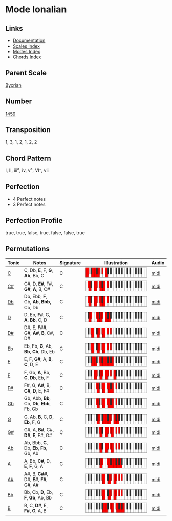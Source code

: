 # Mode Ionalian

## Links

- [Documentation](README.md)
- [Scales Index](Scales.md)
- [Modes Index](Modes.md)
- [Chords Index](Chords.md)

## Parent Scale

[Bycrian](ScaleBycrian.md)

## Number

[1459](https://ianring.com/musictheory/scales/1459)

## Transposition

1, 3, 1, 2, 1, 2, 2

## Chord Pattern

I, II, iii⁰, iv, v⁰, VI⁺, vii

## Perfection

- 4 Perfect notes
- 3 Perfect notes

## Perfection Profile

true, true, false, true, false, false, true

## Permutations

| Tonic | Notes | Signature | Illustration | Audio |
|-------|-------|-----------|--------------|-------|
| [C](ModeCNaturalIonalian.md) | C, Db, **E**, F, **G**, **Ab**, Bb, C | C | ![CNaturalIonalian](ModeCNaturalIonalian.png) | [midi](https://github.com/edipermadi/music/blob/main/docs/ModeCNaturalIonalian.mid?raw=true) |
| [C#](ModeCSharpIonalian.md) | C#, D, **E#**, F#, **G#**, **A**, B, C# | C | ![CSharpIonalian](ModeCSharpIonalian.png) | [midi](https://github.com/edipermadi/music/blob/main/docs/ModeCSharpIonalian.mid?raw=true) |
| [Db](ModeDFlatIonalian.md) | Db, Ebb, **F**, Gb, **Ab**, **Bbb**, Cb, Db | C | ![DFlatIonalian](ModeDFlatIonalian.png) | [midi](https://github.com/edipermadi/music/blob/main/docs/ModeDFlatIonalian.mid?raw=true) |
| [D](ModeDNaturalIonalian.md) | D, Eb, **F#**, G, **A**, **Bb**, C, D | C | ![DNaturalIonalian](ModeDNaturalIonalian.png) | [midi](https://github.com/edipermadi/music/blob/main/docs/ModeDNaturalIonalian.mid?raw=true) |
| [D#](ModeDSharpIonalian.md) | D#, E, **F##**, G#, **A#**, **B**, C#, D# | C | ![DSharpIonalian](ModeDSharpIonalian.png) | [midi](https://github.com/edipermadi/music/blob/main/docs/ModeDSharpIonalian.mid?raw=true) |
| [Eb](ModeEFlatIonalian.md) | Eb, Fb, **G**, Ab, **Bb**, **Cb**, Db, Eb | C | ![EFlatIonalian](ModeEFlatIonalian.png) | [midi](https://github.com/edipermadi/music/blob/main/docs/ModeEFlatIonalian.mid?raw=true) |
| [E](ModeENaturalIonalian.md) | E, F, **G#**, A, **B**, **C**, D, E | C | ![ENaturalIonalian](ModeENaturalIonalian.png) | [midi](https://github.com/edipermadi/music/blob/main/docs/ModeENaturalIonalian.mid?raw=true) |
| [F](ModeFNaturalIonalian.md) | F, Gb, **A**, Bb, **C**, **Db**, Eb, F | C | ![FNaturalIonalian](ModeFNaturalIonalian.png) | [midi](https://github.com/edipermadi/music/blob/main/docs/ModeFNaturalIonalian.mid?raw=true) |
| [F#](ModeFSharpIonalian.md) | F#, G, **A#**, B, **C#**, **D**, E, F# | C | ![FSharpIonalian](ModeFSharpIonalian.png) | [midi](https://github.com/edipermadi/music/blob/main/docs/ModeFSharpIonalian.mid?raw=true) |
| [Gb](ModeGFlatIonalian.md) | Gb, Abb, **Bb**, Cb, **Db**, **Ebb**, Fb, Gb | C | ![GFlatIonalian](ModeGFlatIonalian.png) | [midi](https://github.com/edipermadi/music/blob/main/docs/ModeGFlatIonalian.mid?raw=true) |
| [G](ModeGNaturalIonalian.md) | G, Ab, **B**, C, **D**, **Eb**, F, G | C | ![GNaturalIonalian](ModeGNaturalIonalian.png) | [midi](https://github.com/edipermadi/music/blob/main/docs/ModeGNaturalIonalian.mid?raw=true) |
| [G#](ModeGSharpIonalian.md) | G#, A, **B#**, C#, **D#**, **E**, F#, G# | C | ![GSharpIonalian](ModeGSharpIonalian.png) | [midi](https://github.com/edipermadi/music/blob/main/docs/ModeGSharpIonalian.mid?raw=true) |
| [Ab](ModeAFlatIonalian.md) | Ab, Bbb, **C**, Db, **Eb**, **Fb**, Gb, Ab | C | ![AFlatIonalian](ModeAFlatIonalian.png) | [midi](https://github.com/edipermadi/music/blob/main/docs/ModeAFlatIonalian.mid?raw=true) |
| [A](ModeANaturalIonalian.md) | A, Bb, **C#**, D, **E**, **F**, G, A | C | ![ANaturalIonalian](ModeANaturalIonalian.png) | [midi](https://github.com/edipermadi/music/blob/main/docs/ModeANaturalIonalian.mid?raw=true) |
| [A#](ModeASharpIonalian.md) | A#, B, **C##**, D#, **E#**, **F#**, G#, A# | C | ![ASharpIonalian](ModeASharpIonalian.png) | [midi](https://github.com/edipermadi/music/blob/main/docs/ModeASharpIonalian.mid?raw=true) |
| [Bb](ModeBFlatIonalian.md) | Bb, Cb, **D**, Eb, **F**, **Gb**, Ab, Bb | C | ![BFlatIonalian](ModeBFlatIonalian.png) | [midi](https://github.com/edipermadi/music/blob/main/docs/ModeBFlatIonalian.mid?raw=true) |
| [B](ModeBNaturalIonalian.md) | B, C, **D#**, E, **F#**, **G**, A, B | C | ![BNaturalIonalian](ModeBNaturalIonalian.png) | [midi](https://github.com/edipermadi/music/blob/main/docs/ModeBNaturalIonalian.mid?raw=true) |
